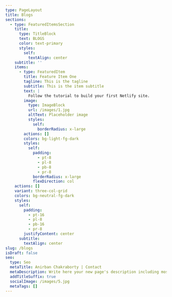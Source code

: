 ```yaml
---
type: PageLayout
title: Blogs
sections:
  - type: FeaturedItemsSection
    title:
      type: TitleBlock
      text: BLOGS
      color: text-primary
      styles:
        self:
          textAlign: center
    subtitle: ''
    items:
      - type: FeaturedItem
        title: Feature Item One
        tagline: This is the tagline
        subtitle: This is the item subtitle
        text: |
          Follow the tutorial to build your first Netlify site.
        image:
          type: ImageBlock
          url: /images/1.jpg
          altText: Placeholder image
          styles:
            self:
              borderRadius: x-large
        actions: []
        colors: bg-light-fg-dark
        styles:
          self:
            padding:
              - pt-8
              - pl-8
              - pb-8
              - pr-8
            borderRadius: x-large
            flexDirection: col
    actions: []
    variant: three-col-grid
    colors: bg-neutral-fg-dark
    styles:
      self:
        padding:
          - pt-16
          - pl-8
          - pb-16
          - pr-8
        justifyContent: center
      subtitle:
        textAlign: center
slug: /blogs
isDraft: false
seo:
  type: Seo
  metaTitle: Anirban Chakraborty | Contact
  metaDescription: Write here your new page's description including most relevant keywords.
  addTitleSuffix: true
  socialImage: /images/5.jpg
  metaTags: []
---
```


